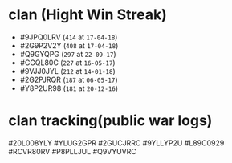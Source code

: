 # clan (Hight Win Streak)

- #9JPQ0LRV (`414` at `17-04-18`)
- #2G9P2V2Y (`408` at `17-04-18`)
- #Q9GYQPG  (`297` at `22-09-17`)
- #CGQL80C  (`227` at `16-05-17`)
- #9VJJ0JYL (`212` at `14-01-18`)
- #2G2PJRQR (`187` at `06-05-17`)
- #Y8P2UR98 (`181` at `20-12-16`)

# clan tracking(public war logs)

#20L008YLY #YLUG2GPR #2GUCJRRC #9YLLYP2U #L89C0929 #RCVR80RV #P8PLLJUL #Q9VYUVRC